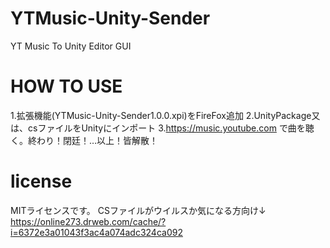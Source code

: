 # YTMusic-Unity-Sender
YT Music To Unity Editor GUI
# HOW TO USE 
1.拡張機能(YTMusic-Unity-Sender1.0.0.xpi)をFireFox追加
2.UnityPackage又は、csファイルをUnityにインポート
3.https://music.youtube.com で曲を聴く。終わり！閉廷！…以上！皆解散！
# license
MITライセンスです。
CSファイルがウイルスか気になる方向け↓
https://online273.drweb.com/cache/?i=6372e3a01043f3ac4a074adc324ca092
